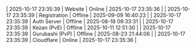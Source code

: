 | 2025-10-17 23:35:39 | Website | Online | 2025-10-17 23:35:36 |
| 2025-10-17 23:35:39 | Registration | Offline | 2025-09-09 16:40:23 |
| 2025-10-17 23:35:39 | Auth Server | Offline | 2025-08-18 09:33:31 |
| 2025-10-17 23:35:39 | Kezan (PvE) | Offline | 2025-10-11 12:51:30 |
| 2025-10-17 23:35:39 | Gurubashi (PvP) | Offline | 2025-08-23 21:44:06 |
| 2025-10-17 23:35:39 | Cloudflare | Online | 2025-10-17 23:35:36 |
